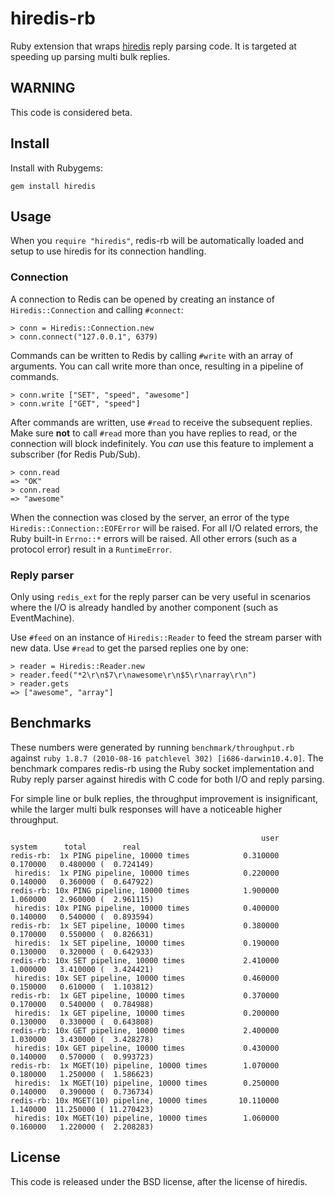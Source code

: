 # hiredis-rb

Ruby extension that wraps [hiredis](http://github.com/antirez/hiredis) reply
parsing code. It is targeted at speeding up parsing multi bulk replies.

## WARNING

This code is considered beta.

## Install

Install with Rubygems:

    gem install hiredis

## Usage

When you `require "hiredis"`, redis-rb will be automatically loaded and setup
to use hiredis for its connection handling.

### Connection

A connection to Redis can be opened by creating an instance of
`Hiredis::Connection` and calling `#connect`:

    > conn = Hiredis::Connection.new
    > conn.connect("127.0.0.1", 6379)

Commands can be written to Redis by calling `#write` with an array of
arguments. You can call write more than once, resulting in a pipeline of
commands.

    > conn.write ["SET", "speed", "awesome"]
    > conn.write ["GET", "speed"]

After commands are written, use `#read` to receive the subsequent replies.
Make sure **not** to call `#read` more than you have replies to read, or
the connection will block indefinitely. You _can_ use this feature
to implement a subscriber (for Redis Pub/Sub).

    > conn.read
    => "OK"
    > conn.read
    => "awesome"

When the connection was closed by the server, an error of the type
`Hiredis::Connection::EOFError` will be raised. For all I/O related errors,
the Ruby built-in `Errno::*` errors will be raised. All other errors
(such as a protocol error) result in a `RuntimeError`.

### Reply parser

Only using `redis_ext` for the reply parser can be very useful in scenarios
where the I/O is already handled by another component (such as EventMachine).

Use `#feed` on an instance of `Hiredis::Reader` to feed the stream parser with
new data. Use `#read` to get the parsed replies one by one:

    > reader = Hiredis::Reader.new
    > reader.feed("*2\r\n$7\r\nawesome\r\n$5\r\narray\r\n")
    > reader.gets
    => ["awesome", "array"]

## Benchmarks

These numbers were generated by running `benchmark/throughput.rb` against
`ruby 1.8.7 (2010-08-16 patchlevel 302) [i686-darwin10.4.0]`. The benchmark
compares redis-rb using the Ruby socket implementation and Ruby reply parser
against hiredis with C code for both I/O and reply parsing.

For simple line or bulk replies, the throughput improvement is insignificant,
while the larger multi bulk responses will have a noticeable higher throughput.

                                                            user     system      total        real
    redis-rb:  1x PING pipeline, 10000 times            0.310000   0.170000   0.480000 (  0.724149)
     hiredis:  1x PING pipeline, 10000 times            0.220000   0.140000   0.360000 (  0.647922)
    redis-rb: 10x PING pipeline, 10000 times            1.900000   1.060000   2.960000 (  2.961115)
     hiredis: 10x PING pipeline, 10000 times            0.400000   0.140000   0.540000 (  0.893594)
    redis-rb:  1x SET pipeline, 10000 times             0.380000   0.170000   0.550000 (  0.826631)
     hiredis:  1x SET pipeline, 10000 times             0.190000   0.130000   0.320000 (  0.642933)
    redis-rb: 10x SET pipeline, 10000 times             2.410000   1.000000   3.410000 (  3.424421)
     hiredis: 10x SET pipeline, 10000 times             0.460000   0.150000   0.610000 (  1.103812)
    redis-rb:  1x GET pipeline, 10000 times             0.370000   0.170000   0.540000 (  0.784988)
     hiredis:  1x GET pipeline, 10000 times             0.200000   0.130000   0.330000 (  0.643808)
    redis-rb: 10x GET pipeline, 10000 times             2.400000   1.030000   3.430000 (  3.428278)
     hiredis: 10x GET pipeline, 10000 times             0.430000   0.140000   0.570000 (  0.993723)
    redis-rb:  1x MGET(10) pipeline, 10000 times        1.070000   0.180000   1.250000 (  1.586623)
     hiredis:  1x MGET(10) pipeline, 10000 times        0.250000   0.140000   0.390000 (  0.736734)
    redis-rb: 10x MGET(10) pipeline, 10000 times       10.110000   1.140000  11.250000 ( 11.270423)
     hiredis: 10x MGET(10) pipeline, 10000 times        1.060000   0.160000   1.220000 (  2.208283)

## License

This code is released under the BSD license, after the license of hiredis.

